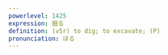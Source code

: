 ```yaml
---
powerlevel: 1425
expression: 掘る
definition: (v5r) to dig; to excavate; (P)
pronunciation: ほる
---
```

